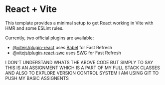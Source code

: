 # React + Vite

This template provides a minimal setup to get React working in Vite with HMR and some ESLint rules.

Currently, two official plugins are available:

- [@vitejs/plugin-react](https://github.com/vitejs/vite-plugin-react/blob/main/packages/plugin-react/README.md) uses [Babel](https://babeljs.io/) for Fast Refresh
- [@vitejs/plugin-react-swc](https://github.com/vitejs/vite-plugin-react-swc) uses [SWC](https://swc.rs/) for Fast Refresh


I DON'T UNDERSTAND WHATS THE ABOVE CODE BUT SIMPLY TO SAY THIS IS AN ASSIGNMENT WHICH IS A PART OF MY FULL STACK CLASSES AND ALSO TO EXPLORE VERSION CONTROL SYSTEM I AM USING GIT TO PUSH MY BASIC ASSIGNENTS
